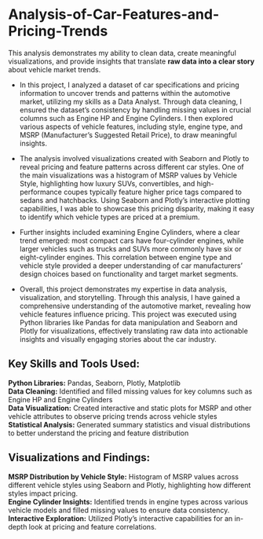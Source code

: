 # Analysis-of-Car-Features-and-Pricing-Trends
This analysis demonstrates my ability to clean data, create meaningful visualizations, and provide insights that translate __raw data into a clear story__ about vehicle market trends.

- In this project, I analyzed a dataset of car specifications and pricing information to uncover trends and patterns within the automotive market, utilizing my skills as a Data Analyst. Through data cleaning, I ensured the dataset’s consistency by handling missing values in crucial columns such as Engine HP and Engine Cylinders. I then explored various aspects of vehicle features, including style, engine type, and MSRP (Manufacturer’s Suggested Retail Price), to draw meaningful insights.

- The analysis involved visualizations created with Seaborn and Plotly to reveal pricing and feature patterns across different car styles. One of the main visualizations was a histogram of MSRP values by Vehicle Style, highlighting how luxury SUVs, convertibles, and high-performance coupes typically feature higher price tags compared to sedans and hatchbacks. Using Seaborn and Plotly’s interactive plotting capabilities, I was able to showcase this pricing disparity, making it easy to identify which vehicle types are priced at a premium.

- Further insights included examining Engine Cylinders, where a clear trend emerged: most compact cars have four-cylinder engines, while larger vehicles such as trucks and SUVs more commonly have six or eight-cylinder engines. This correlation between engine type and vehicle style provided a deeper understanding of car manufacturers’ design choices based on functionality and target market segments.

- Overall, this project demonstrates my expertise in data analysis, visualization, and storytelling. Through this analysis, I have gained a comprehensive understanding of the automotive market, revealing how vehicle features influence pricing. This project was executed using Python libraries like Pandas for data manipulation and Seaborn and Plotly for visualizations, effectively translating raw data into actionable insights and visually engaging stories about the car industry.


## Key Skills and Tools Used:

__Python Libraries:__ Pandas, Seaborn, Plotly, Matplotlib <br>
__Data Cleaning:__ Identified and filled missing values for key columns such as Engine HP and Engine Cylinders <br>
__Data Visualization:__ Created interactive and static plots for MSRP and other vehicle attributes to observe pricing trends across vehicle styles <br>
__Statistical Analysis:__ Generated summary statistics and visual distributions to better understand the pricing and feature distribution <br>

## Visualizations and Findings:

__MSRP Distribution by Vehicle Style:__ Histogram of MSRP values across different vehicle styles using Seaborn and Plotly, highlighting how different styles impact pricing. <br>
__Engine Cylinder Insights:__ Identified trends in engine types across various vehicle models and filled missing values to ensure data consistency. <br>
__Interactive Exploration:__ Utilized Plotly’s interactive capabilities for an in-depth look at pricing and feature correlations. <br>

